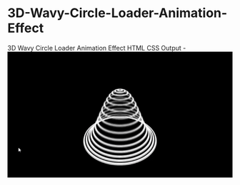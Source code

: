 # 3D-Wavy-Circle-Loader-Animation-Effect
3D Wavy Circle Loader Animation Effect HTML CSS
Output - ![](https://github.com/VikasGutte/3D-Wavy-Circle-Loader-Animation-Effect/blob/main/Demo.gif)
